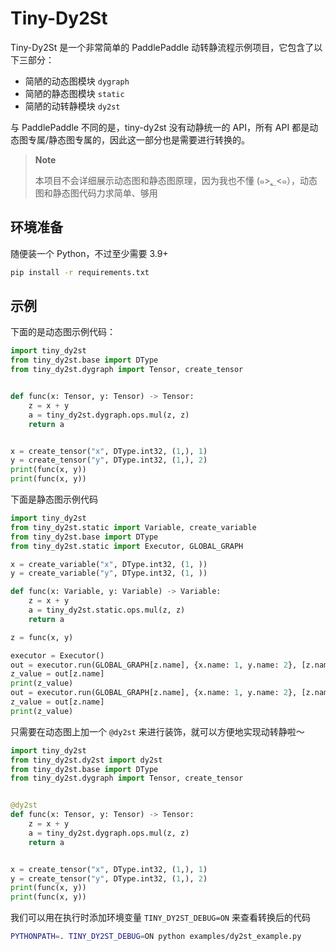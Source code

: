 # Tiny-Dy2St

Tiny-Dy2St 是一个非常简单的 PaddlePaddle 动转静流程示例项目，它包含了以下三部分：

- 简陋的动态图模块 `dygraph`
- 简陋的静态图模块 `static`
- 简陋的动转静模块 `dy2st`

与 PaddlePaddle 不同的是，tiny-dy2st 没有动静统一的 API，所有 API 都是动态图专属/静态图专属的，因此这一部分也是需要进行转换的。

> **Note**
>
> 本项目不会详细展示动态图和静态图原理，因为我也不懂 (๑>؂<๑），动态图和静态图代码力求简单、够用

## 环境准备

随便装一个 Python，不过至少需要 3.9+

```bash
pip install -r requirements.txt
```

## 示例

下面的是动态图示例代码：

```python
import tiny_dy2st
from tiny_dy2st.base import DType
from tiny_dy2st.dygraph import Tensor, create_tensor


def func(x: Tensor, y: Tensor) -> Tensor:
    z = x + y
    a = tiny_dy2st.dygraph.ops.mul(z, z)
    return a


x = create_tensor("x", DType.int32, (1,), 1)
y = create_tensor("y", DType.int32, (1,), 2)
print(func(x, y))
print(func(x, y))
```

下面是静态图示例代码

```python
import tiny_dy2st
from tiny_dy2st.static import Variable, create_variable
from tiny_dy2st.base import DType
from tiny_dy2st.static import Executor, GLOBAL_GRAPH

x = create_variable("x", DType.int32, (1, ))
y = create_variable("y", DType.int32, (1, ))

def func(x: Variable, y: Variable) -> Variable:
    z = x + y
    a = tiny_dy2st.static.ops.mul(z, z)
    return a

z = func(x, y)

executor = Executor()
out = executor.run(GLOBAL_GRAPH[z.name], {x.name: 1, y.name: 2}, [z.name])
z_value = out[z.name]
print(z_value)
out = executor.run(GLOBAL_GRAPH[z.name], {x.name: 1, y.name: 2}, [z.name])
z_value = out[z.name]
print(z_value)
```

只需要在动态图上加一个 `@dy2st` 来进行装饰，就可以方便地实现动转静啦～

```python
import tiny_dy2st
from tiny_dy2st.dy2st import dy2st
from tiny_dy2st.base import DType
from tiny_dy2st.dygraph import Tensor, create_tensor


@dy2st
def func(x: Tensor, y: Tensor) -> Tensor:
    z = x + y
    a = tiny_dy2st.dygraph.ops.mul(z, z)
    return a


x = create_tensor("x", DType.int32, (1,), 1)
y = create_tensor("y", DType.int32, (1,), 2)
print(func(x, y))
print(func(x, y))
```

我们可以用在执行时添加环境变量 `TINY_DY2ST_DEBUG=ON` 来查看转换后的代码

```bash
PYTHONPATH=. TINY_DY2ST_DEBUG=ON python examples/dy2st_example.py
```
